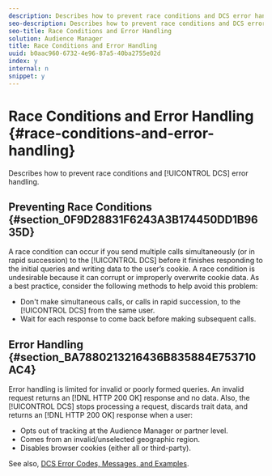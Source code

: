 ```yaml
---
description: Describes how to prevent race conditions and DCS error handling.
seo-description: Describes how to prevent race conditions and DCS error handling.
seo-title: Race Conditions and Error Handling
solution: Audience Manager
title: Race Conditions and Error Handling
uuid: b0aac960-6732-4e96-87a5-40ba2755e02d
index: y
internal: n
snippet: y
---
```


# Race Conditions and Error Handling {#race-conditions-and-error-handling}

Describes how to prevent race conditions and [!UICONTROL DCS] error handling.

## Preventing Race Conditions {#section_0F9D28831F6243A3B174450DD1B9635D}

A race condition can occur if you send multiple calls simultaneously (or in rapid succession) to the [!UICONTROL DCS] before it finishes responding to the initial queries and writing data to the user’s cookie. A race condition is undesirable because it can corrupt or improperly overwrite cookie data. As a best practice, consider the following methods to help avoid this problem:

* Don't make simultaneous calls, or calls in rapid succession, to the [!UICONTROL DCS] from the same user.
* Wait for each response to come back before making subsequent calls.

## Error Handling {#section_BA7880213216436B835884E753710AC4}

Error handling is limited for invalid or poorly formed queries. An invalid request returns an [!DNL HTTP 200 OK] response and no data. Also, the [!UICONTROL DCS] stops processing a request, discards trait data, and returns an [!DNL HTTP 200 OK] response when a user:

* Opts out of tracking at the Audience Manager or partner level.
* Comes from an invalid/unselected geographic region.
* Disables browser cookies (either all or third-party).

See also, [DCS Error Codes, Messages, and Examples](../../../c-api/dcs-intro/dcs-api-reference/dcs-error-codes.md#reference_8C64917F3A584F61BF3B908F8129DE5F).